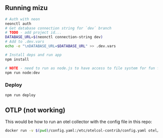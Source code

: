 ## Running mizu

```sh
# Auth with neon
neonctl auth
# Get database connection string for `dev` branch
# TODO - add project id...
DATABASE_URL=$(neonctl connection-string dev)
# Add to .dev.vars
echo -e "\nDATABASE_URL=$DATABASE_URL" >> .dev.vars

# Install deps and run app
npm install

# NOTE - need to run as node.js to have access to file system for fun features...
npm run node:dev
```

### Deploy
```sh
npm run deploy
```

## OTLP (not working)

This would be how to run an otel collector with the config file in this repo:

```sh
docker run -v $(pwd)/config.yaml:/etc/otelcol-contrib/config.yaml otel/opentelemetry-collector-contrib:0.100.0
```